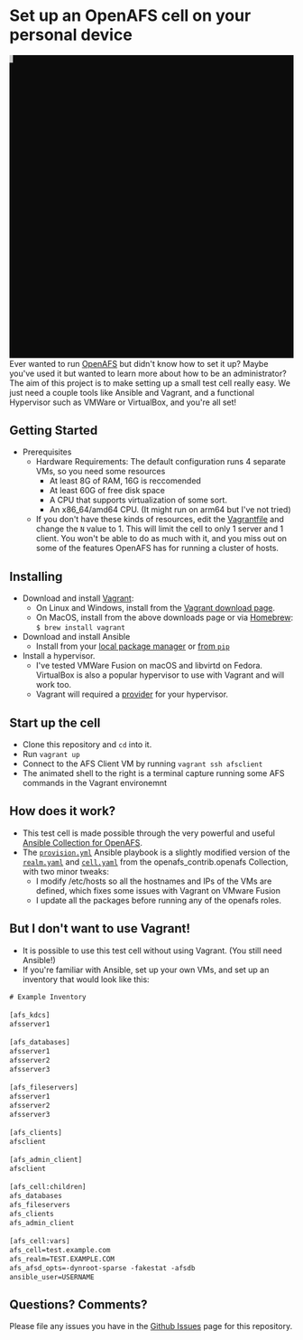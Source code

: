 # Set up an OpenAFS cell on your personal device
<img align="right" src="docs/vos_release.svg">

Ever wanted to run [OpenAFS](https://www.openafs.org) but didn't know how to set it up?  Maybe you've used it but wanted to learn more about how to be an administrator?  The aim of this project is to make setting up a small test cell really easy.  We just need a couple tools like Ansible and Vagrant, and a functional Hypervisor such as VMWare or VirtualBox, and you're all set!

## Getting Started
* Prerequisites 
  * Hardware Requirements:
    The default configuration runs 4 separate VMs, so you need some resources
    * At least 8G of RAM, 16G is reccomended
    * At least 60G of free disk space
    * A CPU that supports virtualization of some sort.
    * An x86_64/amd64 CPU. (It might run on arm64 but I've not tried)
  * If you don't have these kinds of resources, edit the [Vagrantfile](./Vagrantfile) and change the `N` value to 1.  This will limit the cell to only 1 server and 1 client.  You won't be able to do as much with it, and you miss out on some of the features OpenAFS has for running a cluster of hosts.
## Installing
* Download and install [Vagrant](https://www.vagrantup.com/):
  * On Linux and Windows, install from the [Vagrant download page](https://www.vagrantup.com/downloads).
  * On MacOS, install from the above downloads page or via [Homebrew](https://brew.sh/):
    `$ brew install vagrant`
* Download and install Ansible
  * Install from your [local package manager](https://docs.ansible.com/ansible/latest/installation_guide/intro_installation.html#installing-ansible-on-specific-operating-systems) or [from `pip`](https://docs.ansible.com/ansible/latest/installation_guide/intro_installation.html#installing-and-upgrading-ansible-with-pip)
* Install a hypervisor.
  * I've tested VMWare Fusion on macOS and libvirtd on Fedora.  VirtualBox is also a popular hypervisor to use with Vagrant and will work too.
  * Vagrant will required a [provider](https://www.vagrantup.com/docs/providers/installation) for your hypervisor.
## Start up the cell
* Clone this repository and `cd` into it.
* Run `vagrant up`
* Connect to the AFS Client VM by running `vagrant ssh afsclient`
* The animated shell to the right is a terminal capture running some AFS commands in the Vagrant environemnt
## How does it work?
* This test cell is made possible through the very powerful and useful [Ansible Collection for OpenAFS](https://github.com/openafs-contrib/ansible-openafs).
* The [`provision.yml`](./provision.yml) Ansible playbook is a slightly modified version of the [`realm.yaml`](https://github.com/openafs-contrib/ansible-openafs/blob/master/playbooks/realm.yaml) and [`cell.yaml`](https://github.com/openafs-contrib/ansible-openafs/blob/master/playbooks/cell.yaml) from the openafs_contrib.openafs Collection, with two minor tweaks:
  * I modify /etc/hosts so all the hostnames and IPs of the VMs are defined, which fixes some issues with Vagrant on VMware Fusion
  * I update all the packages before running any of the openafs roles.
## But I don't want to use Vagrant!
* It is possible to use this test cell without using Vagrant.  (You still need Ansible!)
* If you're familiar with Ansible, set up your own VMs, and set up an inventory that would look like this:
```
# Example Inventory

[afs_kdcs]
afsserver1

[afs_databases]
afsserver1
afsserver2
afsserver3

[afs_fileservers]
afsserver1
afsserver2
afsserver3

[afs_clients]
afsclient

[afs_admin_client]
afsclient

[afs_cell:children]
afs_databases
afs_fileservers
afs_clients
afs_admin_client

[afs_cell:vars]
afs_cell=test.example.com
afs_realm=TEST.EXAMPLE.COM
afs_afsd_opts=-dynroot-sparse -fakestat -afsdb
ansible_user=USERNAME
```
## Questions?  Comments?
Please file any issues you have in the [Github Issues](https://github.com/Aquila-Technology/testcell/issues) page for this repository.
